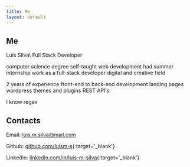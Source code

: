 ```yaml
---
title: Me
layout: default
---
```


## Me

Luís Silva\\
Full Stack Developer

computer science degree
self-taught web development
had summer internship
work as a full-stack developer
digital and creative field

2 years of experience
front-end to back-end development 
landing pages
wordpress themes and plugins
REST API's

I know regex

## Contacts

Email: [luis.m.silva@mail.com](mailto:luis.m.silva@mail.com)

Github: [github.com/luism-s](https://github.com/luism-s){:target='_blank'}

Linkedin: [linkedin.com/in/luis-m-silva](https://www.linkedin.com/in/luis-m-silva){:target='_blank'}
